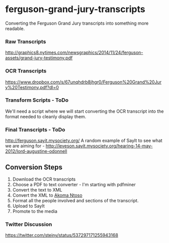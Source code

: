 ferguson-grand-jury-transcripts
===============================

Converting the Ferguson Grand Jury transcripts into something more readable.

### Raw Transcripts
http://graphics8.nytimes.com/newsgraphics/2014/11/24/ferguson-assets/grand-jury-testimony.pdf

### OCR Transcripts
https://www.dropbox.com/s/67unqhdrb8jhgr0/Ferguson%20Grand%20Jury%20Testimony.pdf?dl=0

### Transform Scripts - ToDo
We'll need a script where we will start converting the OCR transcript into the format needed to cleanly display them.

### Final Transcripts - ToDo
http://ferguson.sayit.mysociety.org/
A random example of SayIt to see what we are aiming for - http://leveson.sayit.mysociety.org/hearing-14-may-2012/lord-augustine-odonnell


## Conversion Steps
1. Download the OCR transcripts
2. Choose a PDF to text converter - I'm starting with pdfminer
3. Convert the text to XML
4. Convert the XML to [Akoma Ntoso](http://sayit.mysociety.org/about/developers#an)
5. Format all the people involved and sections of the transcript.
6. Upload to SayIt
7. Promote to the media

### Twitter Discussion
https://twitter.com/steiny/status/537297171255943168